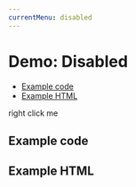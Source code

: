 ```yaml
---
currentMenu: disabled 
---
```


# Demo: Disabled

<!-- START doctoc generated TOC please keep comment here to allow auto update -->
<!-- DON'T EDIT THIS SECTION, INSTEAD RE-RUN doctoc TO UPDATE -->


- [Example code](#example-code)
- [Example HTML](#example-html)

<!-- END doctoc generated TOC please keep comment here to allow auto update -->
<span class="context-menu-one btn btn-neutral">right click me</span>

## Example code

<script type="text/javascript" class="showcase">
$(function(){
    $.contextMenu({
        selector: '.context-menu-one', 
        callback: function(e, key, currentMenuData, rootMenuData) {
            var m = "clicked: " + key;
            window.console && console.log(m) || alert(m); 
        },
        items: {
            "edit": {name: "Clickable", icon: "edit", disabled: false},
            "cut": {name: "Disabled", icon: "cut", disabled: true}
        }
    });
});
</script>

## Example HTML
<div style="display:none;" class="showcase" data-showcase-import=".context-menu-one"></div>